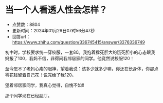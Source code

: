 # 当一个人看透人性会怎样？
- 点赞数：8804
- 更新时间：2024年01月26日07时56分47秒
- 回答url：https://www.zhihu.com/question/339745415/answer/3376339749
<body>
 <p data-pid="QtO1GYJs">初中时，学校要求统一穿校服，一套80。我抱着撑死胆大的饿死胆小的心态跟我妈报了100，我妈不信，非得问我邻居家的同学。他竟然说校服120！</p>
 <p data-pid="Ai0lkp1L">至今忘不了老妈心疼的眼神，望着我说：该多少就多少嘛，你还在长身体，你那点零花钱留着自己花！说完给了我120。</p>
 <p data-pid="MYAuP78J">望着邻居家同学，我真心觉得，自愧不如!!</p>
 <p data-pid="UjvH7qvk">那个同学现在已经副厅。</p>
 <p></p>
</body>